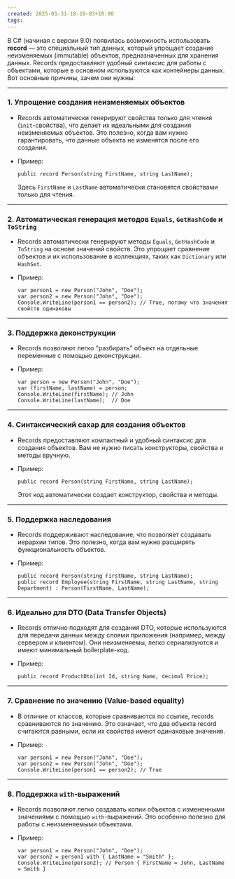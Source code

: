 ```yaml
---
created: 2025-01-31-18-19-03+10:00
tags:
---
```

В C# (начиная с версии 9.0) появилась возможность использовать **record** — это специальный тип данных, который упрощает создание неизменяемых (immutable) объектов, предназначенных для хранения данных. Records предоставляют удобный синтаксис для работы с объектами, которые в основном используются как контейнеры данных. Вот основные причины, зачем они нужны:

---

### 1. **Упрощение создания неизменяемых объектов**

- Records автоматически генерируют свойства только для чтения (`init`-свойства), что делает их идеальными для создания неизменяемых объектов. Это полезно, когда вам нужно гарантировать, что данные объекта не изменятся после его создания.
    
- Пример:
    
    ```
    public record Person(string FirstName, string LastName);
    ```
    
    Здесь `FirstName` и `LastName` автоматически становятся свойствами только для чтения.
    

---

### 2. **Автоматическая генерация методов** `Equals`, `GetHashCode` и `ToString`

- Records автоматически генерируют методы `Equals`, `GetHashCode` и `ToString` на основе значений свойств. Это упрощает сравнение объектов и их использование в коллекциях, таких как `Dictionary` или `HashSet`.
    
- Пример:
    
    ```
    var person1 = new Person("John", "Doe");
    var person2 = new Person("John", "Doe");
    Console.WriteLine(person1 == person2); // True, потому что значения свойств одинаковы
    ```
    

---

### 3. **Поддержка деконструкции**

- Records позволяют легко "разбирать" объект на отдельные переменные с помощью деконструкции.
    
- Пример:
    
    ```
    var person = new Person("John", "Doe");
    var (firstName, lastName) = person;
    Console.WriteLine(firstName); // John
    Console.WriteLine(lastName);  // Doe
    ```
    

---

### 4. **Синтаксический сахар для создания объектов**

- Records предоставляют компактный и удобный синтаксис для создания объектов. Вам не нужно писать конструкторы, свойства и методы вручную.
    
- Пример:
    
    ```
    public record Person(string FirstName, string LastName);
    ```
    
    Этот код автоматически создает конструктор, свойства и методы.
    

---

### 5. **Поддержка наследования**

- Records поддерживают наследование, что позволяет создавать иерархии типов. Это полезно, когда вам нужно расширять функциональность объектов.
    
- Пример:
    
    ```
    public record Person(string FirstName, string LastName);
    public record Employee(string FirstName, string LastName, string Department) : Person(FirstName, LastName);
    ```
    

---

### 6. **Идеально для DTO (Data Transfer Objects)**

- Records отлично подходят для создания DTO, которые используются для передачи данных между слоями приложения (например, между сервером и клиентом). Они неизменяемы, легко сериализуются и имеют минимальный boilerplate-код.
    
- Пример:
    
    ```
    public record ProductDto(int Id, string Name, decimal Price);
    ```
    

---

### 7. **Сравнение по значению (Value-based equality)**

- В отличие от классов, которые сравниваются по ссылке, records сравниваются по значению. Это означает, что два объекта record считаются равными, если их свойства имеют одинаковые значения.
    
- Пример:
    
    ```
    var person1 = new Person("John", "Doe");
    var person2 = new Person("John", "Doe");
    Console.WriteLine(person1 == person2); // True
    ```
    

---

### 8. **Поддержка** `with`-выражений

- Records позволяют легко создавать копии объектов с измененными значениями с помощью `with`-выражений. Это особенно полезно для работы с неизменяемыми объектами.
    
- Пример:
    
    ```
    var person1 = new Person("John", "Doe");
    var person2 = person1 with { LastName = "Smith" };
    Console.WriteLine(person2); // Person { FirstName = John, LastName = Smith }
    ```